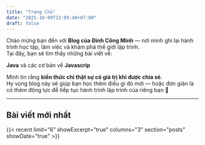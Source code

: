```yaml
---
title: "Trang Chủ"
date: "2025-10-09T12:09:40+07:00"
draft: false
---
```


Chào mừng bạn đến với **Blog của Đinh Công Minh** — nơi mình ghi lại hành trình học tập, làm việc và khám phá thế giới lập trình.  
Tại đây, bạn sẽ tìm thấy những bài viết về:

**Java** và các cơ bản về **Javascrip**

Mình tin rằng **kiến thức chỉ thật sự có giá trị khi được chia sẻ**.  
Hy vọng blog này sẽ giúp bạn học thêm điều gì đó mới — hoặc đơn giản là có thêm động lực để tiếp tục hành trình lập trình của riêng bạn 💪

---

## Bài viết mới nhất

{{< recent limit="6" showExcerpt="true" columns="3" section="posts" showDate="true" >}}

